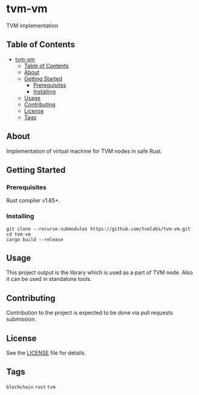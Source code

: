 # tvm-vm

TVM implementation

## Table of Contents

- [tvm-vm](#tvm-vm)
  - [Table of Contents](#table-of-contents)
  - [About](#about)
  - [Getting Started](#getting-started)
    - [Prerequisites](#prerequisites)
    - [Installing](#installing)
  - [Usage](#usage)
  - [Contributing](#contributing)
  - [License](#license)
  - [Tags](#tags)

## About

Implementation of virtual machine for TVM nodes in safe Rust.

## Getting Started

### Prerequisites

Rust complier v1.65+.

### Installing

```
git clone --recurse-submodules https://github.com/tvmlabs/tvm-vm.git
cd tvm-vm
cargo build --release
```

## Usage

This project output is the library which is used as a part of TVM node. Also it can be used in standalone tools.

## Contributing

Contribution to the project is expected to be done via pull requests submission.

## License

See the [LICENSE](LICENSE) file for details.

## Tags

`blockchain` `rust` `tvm`
